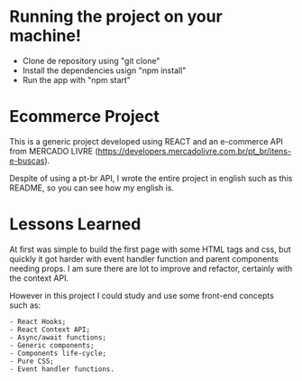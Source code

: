 # Running the project on your machine!
  - Clone de repository using "git clone"
  - Install the dependencies usign "npm install"
  - Run the app with "npm start"
  
# Ecommerce Project
  This is a generic project developed using REACT and an e-commerce API from MERCADO LIVRE (https://developers.mercadolivre.com.br/pt_br/itens-e-buscas).
  
  Despite of using a pt-br API, I wrote the entire project in english such as this README, so you can see how my english is.
  
# Lessons Learned

  At first was simple to build the first page with some HTML tags and css, but quickly it got harder with event handler function
  and parent components needing props. I am sure there are lot to improve and refactor, certainly with the context API.
  
  However in this project I could study and use some front-end concepts such as:
  
    - React Hooks;
    - React Context API;
    - Async/await functions;
    - Generic components;
    - Components life-cycle;
    - Pure CSS;
    - Event handler functions.
